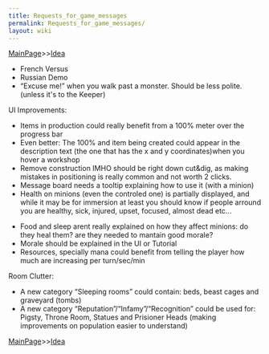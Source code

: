 ```yaml
---
title: Requests_for_game_messages
permalink: Requests_for_game_messages/
layout: wiki
---
```


[MainPage](/keeperrl_wiki/ "wikilink")>>[Idea](/keeperrl_wiki/Idea "wikilink")

-   French Versus
-   Russian Demo
-   “Excuse me!” when you walk past a monster. Should be less polite.
    (unless it's to the Keeper)

UI Improvements:

-   Items in production could really benefit from a 100% meter over the
    progress bar
-   Even better: The 100% and item being created could appear in the
    description text (the one that has the x and y coordinates)when you
    hover a workshop
-   Remove construction IMHO should be right down cut&dig, as making
    mistakes in positioning is really common and not worth 2 clicks.
-   Message board needs a tooltip explaining how to use it (with a
    minion)
-   Health on minions (even the controled one) is partially displayed,
    and while it may be for immersion at least you should know if people
    arround you are healthy, sick, injured, upset, focused, almost dead
    etc...

<!-- -->

-   Food and sleep arent really explained on how they affect minions: do
    they heal them? are they needed to mantain good morale?
-   Morale should be explained in the UI or Tutorial
-   Resources, specially mana could benefit from telling the player how
    much are increasing per turn/sec/min

Room Clutter:

-   A new category “Sleeping rooms” could contain: beds, beast cages and
    graveyard (tombs)
-   A new category “Reputation”/“Infamy”/“Recognition” could be used
    for: Pigsty, Throne Room, Statues and Prisioner Heads (making
    improvements on population easier to understand)

[MainPage](/keeperrl_wiki/ "wikilink")>>[Idea](/keeperrl_wiki/Idea "wikilink")

